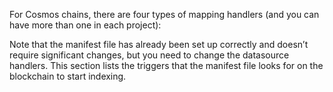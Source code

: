<!-- @include: ./manifest-intro.md -->

For Cosmos chains, there are four types of mapping handlers (and you can have more than one in each project):

<!-- @include: ./cosmos-handlers.md -->

Note that the manifest file has already been set up correctly and doesn’t require significant changes, but you need to change the datasource handlers. This section lists the triggers that the manifest file looks for on the blockchain to start indexing.
